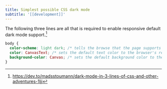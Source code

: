 ```yaml
---
title: Simplest possible CSS dark mode
subtitle: '[[development]]'
---
```


The following three lines are all that is required to enable responsive default dark mode support.[^1]

[^1]: <https://dev.to/madsstoumann/dark-mode-in-3-lines-of-css-and-other-adventures-1ljj>

```css
body {
  color-scheme: light dark; /* tells the browse that the page supports both light and dark modes */
  color: CanvasText; /* sets the default text color to the browser's responsive default */
  background-color: Canvas; /* sets the default background color to the browser's responsive default */
}
```

